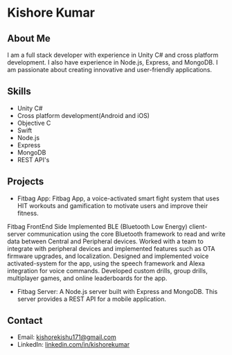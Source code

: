 # Kishore Kumar

## About Me

I am a full stack developer with experience in Unity C# and cross platform development. I also have experience in Node.js, Express, and MongoDB. I am passionate about creating innovative and user-friendly applications.

## Skills

- Unity C#
- Cross platform development(Android and iOS)
- Objective C 
- Swift
- Node.js
- Express
- MongoDB
- REST API's


## Projects

- Fitbag App: Fitbag App, a voice-activated smart fight system that uses HIT workouts and gamification to motivate users and improve their fitness. 

Fitbag FrontEnd Side
Implemented BLE (Bluetooth Low Energy) client-server communication using the core Bluetooth framework to read and write data between Central and Peripheral devices.
Worked with a team to integrate with peripheral devices and implemented features such as OTA firmware upgrades, and localization.
Designed and implemented voice activated-system for the app, using the speech framework and Alexa integration for voice commands.
Developed custom drills, group drills, multiplayer games, and online leaderboards for the app.

- Fitbag Server: A Node.js server built with Express and MongoDB. This server provides a REST API for a mobile application.

## Contact

- Email: kishorekishu171@gmail.com
- LinkedIn: [linkedin.com/in/kishorekumar](https://www.linkedin.com/in/kishore-kumar-719638151/)
